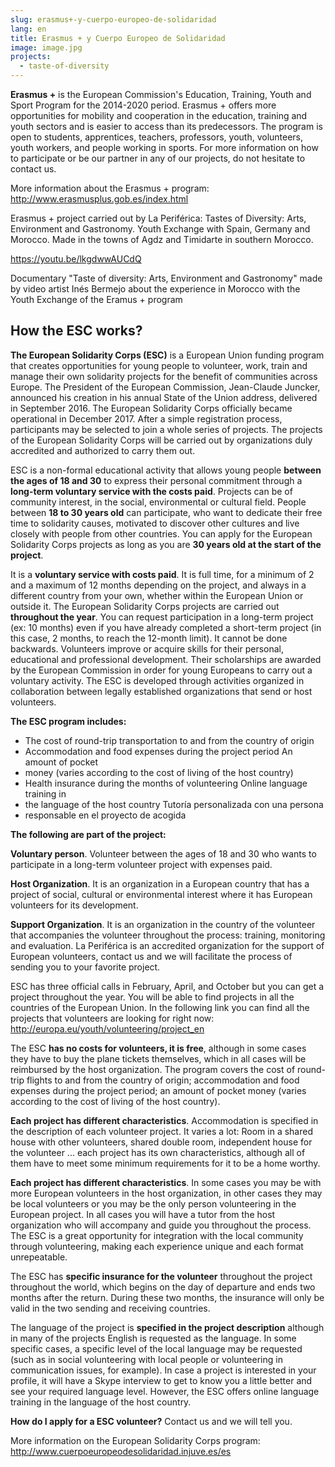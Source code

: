 ```yaml
---
slug: erasmus+-y-cuerpo-europeo-de-solidaridad
lang: en
title: Erasmus + y Cuerpo Europeo de Solidaridad
image: image.jpg
projects:
  - taste-of-diversity
---
```


**Erasmus +** is the European Commission's Education, Training, Youth and Sport
Program for the 2014-2020 period. Erasmus + offers more opportunities for
mobility and cooperation in the education, training and youth sectors and is
easier to access than its predecessors. The program is open to students,
apprentices, teachers, professors, youth, volunteers, youth workers, and people
working in sports. For more information on how to participate or be our partner
in any of our projects, do not hesitate to contact us.

More information about the Erasmus + program:
http://www.erasmusplus.gob.es/index.html

Erasmus + project carried out by La Periférica: Tastes of Diversity: Arts,
Environment and Gastronomy. Youth Exchange with Spain, Germany and Morocco. Made
in the towns of Agdz and Timidarte in southern Morocco.

https://youtu.be/lkgdwwAUCdQ

Documentary "Taste of diversity: Arts, Environment and Gastronomy" made by video
artist Inés Bermejo about the experience in Morocco with the Youth Exchange of
the Eramus + program

## How the ESC works?

**The European Solidarity Corps (ESC)** is a European Union funding program that
creates opportunities for young people to volunteer, work, train and manage
their own solidarity projects for the benefit of communities across Europe. The
President of the European Commission, Jean-Claude Juncker, announced his
creation in his annual State of the Union address, delivered in September 2016.
The European Solidarity Corps officially became operational in December 2017.
After a simple registration process, participants may be selected to join a
whole series of projects. The projects of the European Solidarity Corps will be
carried out by organizations duly accredited and authorized to carry them out.

ESC is a non-formal educational activity that allows young people **between the
ages of 18 and 30** to express their personal commitment through a **long-term
voluntary service with the costs paid**. Projects can be of community interest,
in the social, environmental or cultural field. People between **18 to 30 years
old** can participate, who want to dedicate their free time to solidarity
causes, motivated to discover other cultures and live closely with people from
other countries. You can apply for the European Solidarity Corps projects as
long as you are **30 years old at the start of the project**.

It is a **voluntary service with costs paid**. It is full time, for a minimum of
2 and a maximum of 12 months depending on the project, and always in a different
country from your own, whether within the European Union or outside it. The
European Solidarity Corps projects are carried out **throughout the year**. You
can request participation in a long-term project (ex: 10 months) even if you
have already completed a short-term project (in this case, 2 months, to reach
the 12-month limit). It cannot be done backwards. Volunteers improve or acquire
skills for their personal, educational and professional development. Their
scholarships are awarded by the European Commission in order for young Europeans
to carry out a voluntary activity. The ESC is developed through activities
organized in collaboration between legally established organizations that send
or host volunteers.

**The ESC program includes:**

- The cost of round-trip transportation to and from the country of origin
- Accommodation and food expenses during the project period An amount of pocket
- money (varies according to the cost of living of the host
  country)
- Health insurance during the months of volunteering Online language training in
- the language of the host country Tutoría personalizada con una persona
- responsable en el proyecto de acogida

**The following are part of the project:**

**Voluntary person**. Volunteer between the ages of 18 and 30 who wants to
participate in a long-term volunteer project with expenses paid.

**Host Organization**. It is an organization in a European country that has a
project of social, cultural or environmental interest where it has European
volunteers for its development.

**Support Organization**. It is an organization in the country of the volunteer
that accompanies the volunteer throughout the process: training, monitoring and
evaluation. La Periférica is an accredited organization for the support of
European volunteers, contact us and we will facilitate the process of sending
you to your favorite project.

ESC has three official calls in February, April, and October but you can get a
project throughout the year. You will be able to find projects in all the
countries of the European Union. In the following link you can find all the
projects that volunteers are looking for right now:
http://europa.eu/youth/volunteering/project_en

The ESC **has no costs for volunteers, it is free**, although in some cases they
have to buy the plane tickets themselves, which in all cases will be reimbursed
by the host organization. The program covers the cost of round-trip flights to
and from the country of origin; accommodation and food expenses during the
project period; an amount of pocket money (varies according to the cost of
living of the host country).

**Each project has different characteristics**. Accommodation is specified in
the description of each volunteer project. It varies a lot: Room in a shared
house with other volunteers, shared double room, independent house for the
volunteer ... each project has its own characteristics, although all of them
have to meet some minimum requirements for it to be a home worthy.

**Each project has different characteristics**. In some cases you may be with
more European volunteers in the host organization, in other cases they may be
local volunteers or you may be the only person volunteering in the European
project. In all cases you will have a tutor from the host organization who will
accompany and guide you throughout the process. The ESC is a great opportunity
for integration with the local community through volunteering, making each
experience unique and each format unrepeatable.

The ESC has **specific insurance for the volunteer** throughout the project
throughout the world, which begins on the day of departure and ends two months
after the return. During these two months, the insurance will only be valid in
the two sending and receiving countries.

The language of the project is **specified in the project description** although
in many of the projects English is requested as the language. In some specific
cases, a specific level of the local language may be requested (such as in
social volunteering with local people or volunteering in communication issues,
for example). In case a project is interested in your profile, it will have a
Skype interview to get to know you a little better and see your required
language level. However, the ESC offers online language training in the language
of the host country.

**How do I apply for a ESC volunteer?** Contact us and we will tell you.

More information on the European Solidarity Corps program:
http://www.cuerpoeuropeodesolidaridad.injuve.es/es
